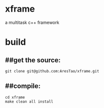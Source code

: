 xframe
======

a multitask c++ framework

build
=====
##get the source:
---------------
```
git clone git@github.com:AresTao/xframe.git
```
##compile:
--------
```
cd xframe
make clean all install
```
